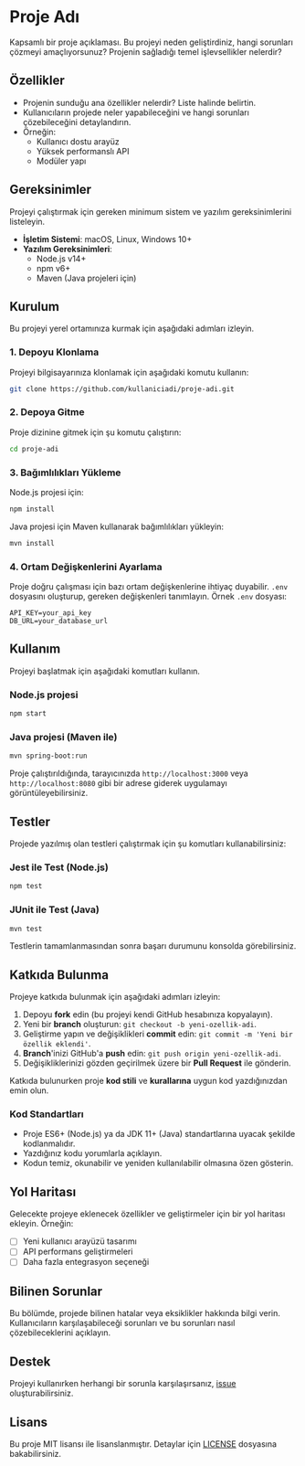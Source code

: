 # Proje Adı

Kapsamlı bir proje açıklaması. Bu projeyi neden geliştirdiniz, hangi sorunları çözmeyi amaçlıyorsunuz? Projenin sağladığı temel işlevsellikler nelerdir?

## Özellikler

- Projenin sunduğu ana özellikler nelerdir? Liste halinde belirtin.
- Kullanıcıların projede neler yapabileceğini ve hangi sorunları çözebileceğini detaylandırın.
- Örneğin:
  - Kullanıcı dostu arayüz
  - Yüksek performanslı API
  - Modüler yapı

## Gereksinimler

Projeyi çalıştırmak için gereken minimum sistem ve yazılım gereksinimlerini listeleyin.

- **İşletim Sistemi**: macOS, Linux, Windows 10+
- **Yazılım Gereksinimleri**:
  - Node.js v14+
  - npm v6+
  - Maven (Java projeleri için)

## Kurulum

Bu projeyi yerel ortamınıza kurmak için aşağıdaki adımları izleyin.

### 1. Depoyu Klonlama

Projeyi bilgisayarınıza klonlamak için aşağıdaki komutu kullanın:

```bash
git clone https://github.com/kullaniciadi/proje-adi.git
```

### 2. Depoya Gitme

Proje dizinine gitmek için şu komutu çalıştırın:

```bash
cd proje-adi
```

### 3. Bağımlılıkları Yükleme

Node.js projesi için:

```bash
npm install
```

Java projesi için Maven kullanarak bağımlılıkları yükleyin:

```bash
mvn install
```

### 4. Ortam Değişkenlerini Ayarlama

Proje doğru çalışması için bazı ortam değişkenlerine ihtiyaç duyabilir. `.env` dosyasını oluşturup, gereken değişkenleri tanımlayın. Örnek `.env` dosyası:

```
API_KEY=your_api_key
DB_URL=your_database_url
```

## Kullanım

Projeyi başlatmak için aşağıdaki komutları kullanın.

### Node.js projesi

```bash
npm start
```

### Java projesi (Maven ile)

```bash
mvn spring-boot:run
```

Proje çalıştırıldığında, tarayıcınızda `http://localhost:3000` veya `http://localhost:8080` gibi bir adrese giderek uygulamayı görüntüleyebilirsiniz.

## Testler

Projede yazılmış olan testleri çalıştırmak için şu komutları kullanabilirsiniz:

### Jest ile Test (Node.js)

```bash
npm test
```

### JUnit ile Test (Java)

```bash
mvn test
```

Testlerin tamamlanmasından sonra başarı durumunu konsolda görebilirsiniz.

## Katkıda Bulunma

Projeye katkıda bulunmak için aşağıdaki adımları izleyin:

1. Depoyu **fork** edin (bu projeyi kendi GitHub hesabınıza kopyalayın).
2. Yeni bir **branch** oluşturun: `git checkout -b yeni-ozellik-adi`.
3. Geliştirme yapın ve değişiklikleri **commit** edin: `git commit -m 'Yeni bir özellik eklendi'`.
4. **Branch**'inizi GitHub'a **push** edin: `git push origin yeni-ozellik-adi`.
5. Değişikliklerinizi gözden geçirilmek üzere bir **Pull Request** ile gönderin.

Katkıda bulunurken proje **kod stili** ve **kurallarına** uygun kod yazdığınızdan emin olun.

### Kod Standartları

- Proje ES6+ (Node.js) ya da JDK 11+ (Java) standartlarına uyacak şekilde kodlanmalıdır.
- Yazdığınız kodu yorumlarla açıklayın.
- Kodun temiz, okunabilir ve yeniden kullanılabilir olmasına özen gösterin.

## Yol Haritası

Gelecekte projeye eklenecek özellikler ve geliştirmeler için bir yol haritası ekleyin. Örneğin:

- [ ] Yeni kullanıcı arayüzü tasarımı
- [ ] API performans geliştirmeleri
- [ ] Daha fazla entegrasyon seçeneği

## Bilinen Sorunlar

Bu bölümde, projede bilinen hatalar veya eksiklikler hakkında bilgi verin. Kullanıcıların karşılaşabileceği sorunları ve bu sorunları nasıl çözebileceklerini açıklayın.

## Destek

Projeyi kullanırken herhangi bir sorunla karşılaşırsanız, [issue](https://github.com/kullaniciadi/proje-adi/issues) oluşturabilirsiniz.

## Lisans

Bu proje MIT lisansı ile lisanslanmıştır. Detaylar için [LICENSE](https://github.com/kullaniciadi/proje-adi/blob/main/LICENSE) dosyasına bakabilirsiniz.

